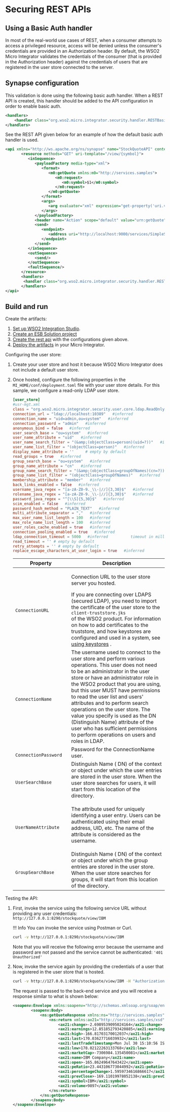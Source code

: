 # Securing REST APIs

## Using a Basic Auth handler

In most of the real-world use cases of REST, when a consumer attempts to access a privileged resource, access will be denied unless the consumer's credentials are provided in an Authorization header. By default, the WSO2 Micro Integrator validates the credentials of the consumer (that is provided in the Authorization header) against the credentials of users that are registered in the user store connected to the server. 

## Synapse configuration

This validation is done using the following basic auth handler. When a REST API is created, this handler should be added to the API configuration in order to enable basic auth.

```xml
<handlers>
    <handler class="org.wso2.micro.integrator.security.handler.RESTBasicAuthHandler"/>
</handlers>
```

See the REST API given below for an example of how the default basic auth handler is used.

```xml
<api xmlns="http://ws.apache.org/ns/synapse" name="StockQuoteAPI" context="/stockquote">
       <resource methods="GET" uri-template="/view/{symbol}">
          <inSequence>
             <payloadFactory media-type="xml">
                <format>
                   <m0:getQuote xmlns:m0="http://services.samples">
                      <m0:request>
                         <m0:symbol>$1</m0:symbol>
                      </m0:request>
                   </m0:getQuote>
                </format>
                <args>
                   <arg evaluator="xml" expression="get-property('uri.var.symbol')"/>
                </args>
             </payloadFactory>
             <header name="Action" scope="default" value="urn:getQuote"/>
             <send>
                <endpoint>
                   <address uri="http://localhost:9000/services/SimpleStockQuoteService" format="soap11"/>
                </endpoint>
             </send>
          </inSequence>
          <outSequence>
             <send/>
          </outSequence>
          <faultSequence/>
       </resource>
       <handlers>
        <handler class="org.wso2.micro.integrator.security.handler.RESTBasicAuthHandler"/>
       </handlers>
</api>
```

## Build and run

Create the artifacts:

1. [Set up WSO2 Integration Studio](../../../../develop/installing-WSO2-Integration-Studio).
2. [Create an ESB Solution project](../../../../develop/creating-projects/#esb-config-project)
3. [Create the rest api](../../../../develop/creating-artifacts/creating-an-api) with the configurations given above.
4. [Deploy the artifacts](../../../../develop/deploy-and-run) in your Micro Integrator.

Configuring the user store:

1.  Create your user store and host it because WSO2 Micro Integrator does not include a default user store.
2.  Once hosted, configure the following properties in the `MI_HOME/conf/deployment.toml` file with your user store details. For this sample, we configure a read-only LDAP user store.

    ```toml
    [user_store]
    #usr-mgt.xml
    class = "org.wso2.micro.integrator.security.user.core.ldap.ReadOnlyLDAPUserStoreManager" # inferred
    connection_url = "ldap://localhost:10389"   #inferred
    connection_name = "uid=admin,ou=system"   #inferred
    connection_password = "admin"   #inferred
    anonymous_bind = false   #inferred
    user_search_base = "ou=system"   #inferred
    user_name_attribute = "uid"   #inferred
    user_name_search_filter = "(&amp;(objectClass=person)(uid=?))"   #inferred
    user_name_list_filter = "(objectClass=person)"   #inferred
    display_name_attribute = ''     # empty by default
    read_groups = true   #inferred
    group_search_base = "ou=system"   #inferred
    group_name_attribute = "cn"   #inferred
    group_name_search_filter = "(&amp;(objectClass=groupOfNames)(cn=?))"   #inferred
    group_name_list_filter = "(objectClass=groupOfNames)"   #inferred
    membership_attribute = "member"   #inferred
    back_links_enabled = false   #inferred
    username_java_regex = "[a-zA-Z0-9._\\-|//]{3,30}$"   #inferred
    rolename_java_regex = "[a-zA-Z0-9._\\-|//]{3,30}$"   #inferred
    password_java_regex = "^[\\S]{5,30}$"   #inferred
    scim_enabled = false   #inferred
    password_hash_method = "PLAIN_TEXT"   #inferred
    multi_attribute_separator = ","   #inferred
    max_user_name_list_length = 100   #inferred
    max_role_name_list_length = 100   #inferred
    user_roles_cache_enabled = true   #inferred
    connection_pooling_enabled = true   #inferred
    ldap_connection_timeout = 5000   #inferred          timeout in milliseconds
    read_timeout = '' # empty by default
    retry_attempts = '' # empty by default
    replace_escape_characters_at_user_login = true   #inferred
    ```

    <table>
            <thead>
            <tr class="header">
            <th>Property</th>
            <th>Description</th>
            </tr>
            </thead>
            <tbody>
            <tr class="odd">
            <td><code>                    ConnectionURL                   </code></td>
            <td><p>Connection URL to the user store server you hosted.</p>
            If you are connecting over LDAPS (secured LDAP), you need to import the certificate of the user store to the <code>                     client-truststore.jks                    </code> of the WSO2 product. For information on how to add certificates to the truststore, and how keystores are configured and used in a system, see <a href="../../setup/security/creating_keystores">using keystores</a> .<br />
            </td>
            </tr>
            <tr class="even">
            <td><code>                    ConnectionName                   </code></td>
            <td>The username used to connect to the user store and perform various operations. This user does not need to be an administrator in the user store or have an administrator role in the WSO2 product that you are using, but this user MUST have permissions to read the user list and users' attributes and to perform search operations on the user store. The value you specify is used as the DN (Distinguish Name) attribute of the user who has sufficient permissions to perform operations on users and roles in LDAP.</td>
            </tr>
            <tr class="odd">
            <td><code>                    ConnectionPassword                   </code></td>
            <td>Password for the ConnectionName user.</td>
            </tr>
            <tr class="even">
            <td><code>                    UserSearchBase                   </code></td>
            <td>Distinguish Name ( DN) of the context or object under which the user entries are stored in the user store. When the user store searches for users, it will start from this location of the directory.</td>
            </tr>
            <tr class="odd">
            <td><code>                    UserNameAttribute                   </code></td>
            <td><p>The attribute used for uniquely identifying a user entry. Users can be authenticated using their email address, UID, etc. The name of the attribute is considered as the username.</p></td>
            </tr>
            <tr class="even">
            <td><code>                    GroupSearchBase                   </code></td>
            <td>Distinguish Name ( DN) of the context or object under which the group entries are stored in the user store. When the user store searches for groups, it will start from this location of the directory.</td>
            </tr>
            </tbody>
    </table>

Testing the API:

1.  First, invoke the service using the following service URL without providing any user credentials: `http://127.0.0.1:8290/stockquote/view/IBM`

    !!! Info
        You can invoke the service using Postman or Curl.
        
    ```bash
    curl -v http://127.0.0.1:8290/stockquote/view/IBM
    ```
    
    Note that you will receive the following error because the username and password are not passed and the service cannot be authenticated: `'401 Unauthorized'`

2.  Now, invoke the service again by providing the credentials of a user that is registered in the user store that is hosted.

    ```bash
    curl -v http://127.0.0.1:8290/stockquote/view/IBM -H "Authorization: Basic YWRtaW46YWRtaW4="
    ```

    The request is passed to the back-end service and you will receive a response similar to what is shown below:

    ```xml
    <soapenv:Envelope xmlns:soapenv="http://schemas.xmlsoap.org/soap/envelope/">
            <soapenv:Body>
                <ns:getQuoteResponse xmlns:ns="http://services.samples">
                    <ns:return xmlns:ax21="http://services.samples/xsd" xmlns:xsi="http://www.w3.org/2001/XMLSchema-instance" xsi:type="ax21:GetQuoteResponse">
                        <ax21:change>-2.6989539095024164</ax21:change>
                        <ax21:earnings>12.851852793420885</ax21:earnings>
                        <ax21:high>-166.81703170012037</ax21:high>
                        <ax21:last>170.03627716039932</ax21:last>
                        <ax21:lastTradeTimestamp>Mon Jul 30 15:10:56 IST 2018</ax21:lastTradeTimestamp>
                        <ax21:low>178.02122263133768</ax21:low>
                        <ax21:marketCap>-7306984.135450081</ax21:marketCap>
                        <ax21:name>IBM Company</ax21:name>
                        <ax21:open>-165.86249647643422</ax21:open>
                        <ax21:peRatio>23.443106773044992</ax21:peRatio>
                        <ax21:percentageChange>1.5959734616866617</ax21:percentageChange>
                        <ax21:prevClose>-169.11019978052138</ax21:prevClose>
                        <ax21:symbol>IBM</ax21:symbol>
                        <ax21:volume>9897</ax21:volume>
                    </ns:return>
                </ns:getQuoteResponse>
            </soapenv:Body>
    </soapenv:Envelope>
    ```
